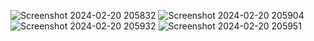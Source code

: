 ![Screenshot 2024-02-20 205832](https://github.com/ami1manna/reactwebsite/assets/91798995/4767a68f-c811-4785-8dde-951644c7c5f8)
![Screenshot 2024-02-20 205904](https://github.com/ami1manna/reactwebsite/assets/91798995/da7d26b3-32e5-4690-a730-185867a71b83)
![Screenshot 2024-02-20 205932](https://github.com/ami1manna/reactwebsite/assets/91798995/d3d586fa-d563-4272-a0e3-e500827c5def)
![Screenshot 2024-02-20 205951](https://github.com/ami1manna/reactwebsite/assets/91798995/cc04d3e8-962a-41c4-8591-c93f2f1e8177)

